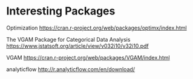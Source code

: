 # Interesting Packages

Optimization https://cran.r-project.org/web/packages/optimx/index.html

The VGAM Package for Categorical Data Analysis https://www.jstatsoft.org/article/view/v032i10/v32i10.pdf

VGAM https://cran.r-project.org/web/packages/VGAM/index.html

analyticflow http://r.analyticflow.com/en/download/


